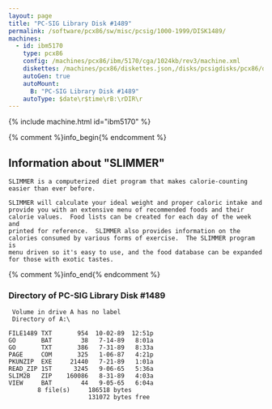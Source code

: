 ```yaml
---
layout: page
title: "PC-SIG Library Disk #1489"
permalink: /software/pcx86/sw/misc/pcsig/1000-1999/DISK1489/
machines:
  - id: ibm5170
    type: pcx86
    config: /machines/pcx86/ibm/5170/cga/1024kb/rev3/machine.xml
    diskettes: /machines/pcx86/diskettes.json,/disks/pcsigdisks/pcx86/diskettes.json
    autoGen: true
    autoMount:
      B: "PC-SIG Library Disk #1489"
    autoType: $date\r$time\rB:\rDIR\r
---
```


{% include machine.html id="ibm5170" %}

{% comment %}info_begin{% endcomment %}

## Information about "SLIMMER"

    SLIMMER is a computerized diet program that makes calorie-counting
    easier than ever before.
    
    SLIMMER will calculate your ideal weight and proper caloric intake and
    provide you with an extensive menu of recommended foods and their
    calorie values.  Food lists can be created for each day of the week and
    printed for reference.  SLIMMER also provides information on the
    calories consumed by various forms of exercise.  The SLIMMER program is
    menu driven so it's easy to use, and the food database can be expanded
    for those with exotic tastes.
{% comment %}info_end{% endcomment %}


### Directory of PC-SIG Library Disk #1489

     Volume in drive A has no label
     Directory of A:\

    FILE1489 TXT       954  10-02-89  12:51p
    GO       BAT        38   7-14-89   8:01a
    GO       TXT       386   7-31-89   8:33a
    PAGE     COM       325   1-06-87   4:21p
    PKUNZIP  EXE     21440   7-21-89   1:01a
    READ_ZIP 1ST      3245   9-06-65   5:36a
    SLIM2B   ZIP    160086   8-31-89   4:03a
    VIEW     BAT        44   9-05-65   6:04a
            8 file(s)     186518 bytes
                          131072 bytes free
